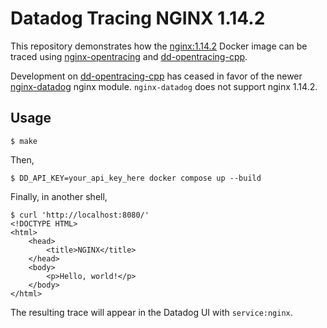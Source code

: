 Datadog Tracing NGINX 1.14.2
============================
This repository demonstrates how the [nginx:1.14.2][1] Docker image can be traced
using [nginx-opentracing][2] and [dd-opentracing-cpp][3].

Development on [dd-opentracing-cpp][3] has ceased in favor of the newer
[nginx-datadog][4] nginx module. `nginx-datadog` does not support nginx 1.14.2.

Usage
-----
```console
$ make
```
Then,
```console
$ DD_API_KEY=your_api_key_here docker compose up --build
```
Finally, in another shell,
```console
$ curl 'http://localhost:8080/'
<!DOCTYPE HTML>
<html>
    <head>
        <title>NGINX</title>
    </head>
    <body>
        <p>Hello, world!</p>
    </body>
</html>
```
The resulting trace will appear in the Datadog UI with `service:nginx`.

[1]: https://hub.docker.com/layers/library/nginx/1.14.2/images/sha256-295c7be079025306c4f1d65997fcf7adb411c88f139ad1d34b537164aa060369?context=explore
[2]: https://github.com/opentracing-contrib/nginx-opentracing
[3]: https://github.com/DataDog/dd-opentracing-cpp
[4]: https://github.com/DataDog/nginx-datadog
